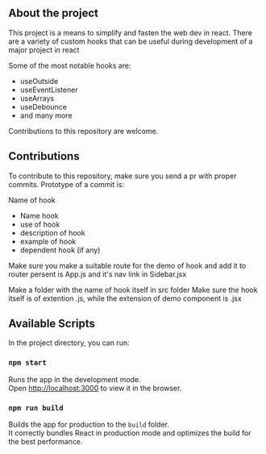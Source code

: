 ## About the project

This project is a means to simplify and fasten the web dev in react.
There are a variety of custom hooks that can be useful during development of a major project in react

Some of the most notable hooks are:

- useOutside
- useEventListener
- useArrays
- useDebounce
- and many more

Contributions to this repository are welcome.

## Contributions

To contribute to this repository, make sure you send a pr with proper commits.
Prototype of a commit is:

Name of hook

- Name hook
- use of hook
- description of hook
- example of hook
- dependent hook (if any)

Make sure you make a suitable route for the demo of hook and add it to router persent is App.js
and it's nav link in Sidebar.jsx

Make a folder with the name of hook itself in src folder
Make sure the hook itself is of extention .js, while
the extension of demo component is .jsx

## Available Scripts

In the project directory, you can run:

### `npm start`

Runs the app in the development mode.\
Open [http://localhost:3000](http://localhost:3000) to view it in the browser.

### `npm run build`

Builds the app for production to the `build` folder.\
It correctly bundles React in production mode and optimizes the build for the best performance.
